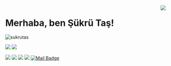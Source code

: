 <img align='right' src="https://github-readme-stats.vercel.app/api?username=sukrutas&show_icons=true">

# Merhaba, ben Şükrü Taş! 
<p align="left"> <img src="https://komarev.com/ghpvc/?username=sukrutas" alt="sukrutas" /> </p>

[![](https://img.shields.io/twitter/follow/suqrutas?style=social)](https://www.twitter.com/suqrutas)
[![](https://img.shields.io/github/followers/sukrutas?style=social)](https://www.github.com/sukrutas)

[![](https://img.shields.io/badge/twitter-%231DA1F2.svg?&style=for-the-badge&logo=twitter&logoColor=white)](https://www.twitter.com/suqrutas)
[![](https://img.shields.io/badge/linkedin-%230077B5.svg?&style=for-the-badge&logo=linkedin&logoColor=white)](https://www.linkedin.com/in/sukrutas/)
[![](https://img.shields.io/badge/medium-%2312100E.svg?&style=for-the-badge&logo=medium&logoColor=white)](https://https://medium.com/@krta_63838)
[![](https://img.shields.io/badge/instagram-%23E4405F.svg?&style=for-the-badge&logo=instagram&logoColor=white)](https://instagram.com/_sukrutas)
[![Mail Badge](https://img.shields.io/badge/mertcobanov@gmail.com-c14438?style=for-the-badge&logo=Gmail&logoColor=white&link=mailto:sukrutas99@gmail.com)](mailto:mertcobanov@gmail.com)
